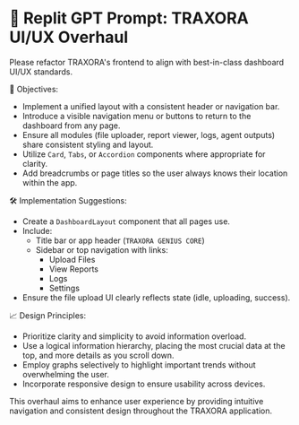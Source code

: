 # 🧠 Replit GPT Prompt: TRAXORA UI/UX Overhaul

Please refactor TRAXORA's frontend to align with best-in-class dashboard UI/UX standards.

🎯 Objectives:
- Implement a unified layout with a consistent header or navigation bar.
- Introduce a visible navigation menu or buttons to return to the dashboard from any page.
- Ensure all modules (file uploader, report viewer, logs, agent outputs) share consistent styling and layout.
- Utilize `Card`, `Tabs`, or `Accordion` components where appropriate for clarity.
- Add breadcrumbs or page titles so the user always knows their location within the app.

🛠 Implementation Suggestions:
- Create a `DashboardLayout` component that all pages use.
- Include:
  - Title bar or app header (`TRAXORA GENIUS CORE`)
  - Sidebar or top navigation with links:
    - Upload Files
    - View Reports
    - Logs
    - Settings
- Ensure the file upload UI clearly reflects state (idle, uploading, success).

📈 Design Principles:
- Prioritize clarity and simplicity to avoid information overload.
- Use a logical information hierarchy, placing the most crucial data at the top, and more details as you scroll down.
- Employ graphs selectively to highlight important trends without overwhelming the user.
- Incorporate responsive design to ensure usability across devices.

This overhaul aims to enhance user experience by providing intuitive navigation and consistent design throughout the TRAXORA application.
